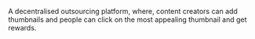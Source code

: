A decentralised outsourcing platform, where, content creators can add thumbnails and people can click on the most appealing thumbnail and get rewards. 